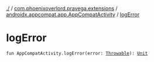 [./](../../index.md) / [com.phoenixoverlord.pravega.extensions](../index.md) / [androidx.appcompat.app.AppCompatActivity](index.md) / [logError](./log-error.md)

# logError

`fun AppCompatActivity.logError(error: `[`Throwable`](https://kotlinlang.org/api/latest/jvm/stdlib/kotlin/-throwable/index.html)`): `[`Unit`](https://kotlinlang.org/api/latest/jvm/stdlib/kotlin/-unit/index.html)